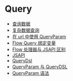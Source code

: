 # Query

<!-- links begin -->

- [查询数据](查询数据.md)
- [复杂数据查询](复杂数据查询.md)
- [在 url 中使用 QueryParam](在url中使用QueryParam.md)
- [Flow Query 绑定变量](Flow%20Query绑定变量.md)
- [Flow 处理器与 JSAPI 区别](Flow处理器与JSAPI区别.md)
- [JSAPI](JSAPI.md)
- [QueryDsl](QueryDsl.md)
- [QueryParam 与 QueryDSL](QueryParam与QueryDSL.md)
- [QueryParam 语法](QueryParam语法.md)
<!-- links end -->
